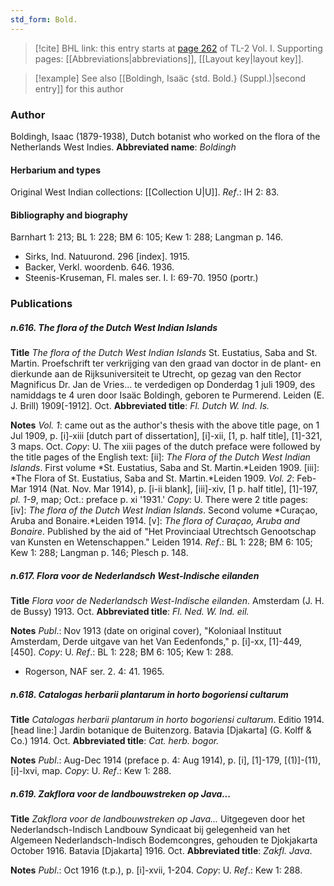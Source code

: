 ```yaml
---
std_form: Bold.
---
```


> [!cite] BHL link: this entry starts at [page 262](https://www.biodiversitylibrary.org/page/33120393) of TL-2 Vol. I.
> Supporting pages: [[Abbreviations|abbreviations]], [[Layout key|layout key]].

> [!example] See also [[Boldingh, Isaäc {std. Bold.} (Suppl.)|second entry]] for this author

### Author

Boldingh, Isaac (1879-1938), Dutch botanist who worked on the flora of the Netherlands West Indies. 
**Abbreviated name**: *Boldingh*

#### Herbarium and types

Original West Indian collections: [[Collection U|U]].
*Ref*.: IH 2: 83.

#### Bibliography and biography

Barnhart 1: 213; BL 1: 228; BM 6: 105; Kew 1: 288; Langman p. 146.
- Sirks, Ind. Natuurond. 296 \[index\]. 1915.
- Backer, Verkl. woordenb. 646. 1936.
- Steenis-Kruseman, Fl. males ser. I. I: 69-70. 1950 (portr.)

### Publications

##### n.616. The flora of the Dutch West Indian Islands

**Title**
*The flora of the Dutch West Indian Islands* St. Eustatius, Saba and St. Martin. Proefschrift ter verkrijging van den graad van doctor in de plant- en dierkunde aan de Rijksuniversiteit te Utrecht, op gezag van den Rector Magnificus Dr. Jan de Vries... te verdedigen op Donderdag 1 juli 1909, des namiddags te 4 uren door Isaäc Boldingh, geboren te Purmerend. Leiden (E. J. Brill) 1909\[-1912\]. Oct.
**Abbreviated title**: *Fl. Dutch W. Ind. Is.*

**Notes**
*Vol. 1*: came out as the author's thesis with the above title page, on 1 Jul 1909, p. \[i\]-xiii \[dutch part of dissertation\], \[i\]-xii, \[1, p. half title\], \[1\]-321, 3 maps. Oct. *Copy*: U. The xiii pages of the dutch preface were followed by the title pages of the English text:
\[ii\]: *The Flora of the Dutch West Indian Islands*. First volume *St. Eustatius, Saba and St. Martin.*Leiden 1909.
\[iii\]: *The Flora of St. Eustatius, Saba and St. Martin.*Leiden 1909.
*Vol. 2*: Feb-Mar 1914 (Nat. Nov. Mar 1914), p. \[i-ii blank\], \[iii\]-xiv, \[1 p. half title\], \[1\]-197, *pl. 1-9*, map; Oct.: preface p. xi '1931.' *Copy*: U. There were 2 title pages:
\[iv\]: *The flora of the Dutch West Indian Islands*. Second volume *Curaçao, Aruba and Bonaire.*Leiden 1914.
\[v\]: *The flora of Curaçao, Aruba and Bonaire*. Published by the aid of "Het Provinciaal Utrechtsch Genootschap van Kunsten en Wetenschappen." Leiden 1914.
*Ref*.: BL 1: 228; BM 6: 105; Kew 1: 288; Langman p. 146; Plesch p. 148.

##### n.617. Flora voor de Nederlandsch West-Indische eilanden

**Title**
*Flora voor de Nederlandsch West-Indische eilanden*. Amsterdam (J. H. de Bussy) 1913. Oct.
**Abbreviated title**: *Fl. Ned. W. Ind. eil.*

**Notes**
*Publ*.: Nov 1913 (date on original cover), "Koloniaal Instituut Amsterdam, Derde uitgave van het Van Eedenfonds," p. \[i\]-xx, \[1\]-449, \[450\]. *Copy*: U.
*Ref*.: BL 1: 228; BM 6: 105; Kew 1: 288.
- Rogerson, NAF ser. 2. 4: 41. 1965.

##### n.618. Catalogas herbarii plantarum in horto bogoriensi cultarum

**Title**
*Catalogas herbarii plantarum in horto bogoriensi cultarum*. Editio 1914. \[head line:\] Jardin botanique de Buitenzorg. Batavia \[Djakarta\] (G. Kolff & Co.) 1914. Oct.
**Abbreviated title**: *Cat. herb. bogor.*

**Notes**
*Publ*.: Aug-Dec 1914 (preface p. 4: Aug 1914), p. \[i\], \[1\]-179, \[(1)\]-(11), \[i\]-lxvi, map.
*Copy*: U.
*Ref*.: Kew 1: 288.

##### n.619. Zakflora voor de landbouwstreken op Java...

**Title**
*Zakflora voor de landbouwstreken op Java...* Uitgegeven door het Nederlandsch-Indisch Landbouw Syndicaat bij gelegenheid van het Algemeen Nederlandsch-Indisch Bodemcongres, gehouden te Djokjakarta October 1916. Batavia \[Djakarta\] 1916. Oct.
**Abbreviated title**: *Zakfl. Java*.

**Notes**
*Publ*.: Oct 1916 (t.p.), p. \[i\]-xvii, 1-204. *Copy*: U.
*Ref*.: Kew 1: 288.


